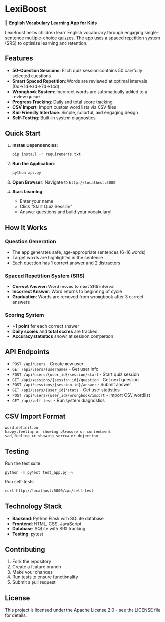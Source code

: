 # LexiBoost

🚀 **English Vocabulary Learning App for Kids**

LexiBoost helps children learn English vocabulary through engaging single-sentence multiple-choice quizzes. The app uses a spaced repetition system (SRS) to optimize learning and retention.

## Features

- **50-Question Sessions**: Each quiz session contains 50 carefully selected questions
- **Smart Spaced Repetition**: Words are reviewed at optimal intervals (0d→1d→3d→7d→14d)
- **Wrongbook System**: Incorrect words are automatically added to a review queue
- **Progress Tracking**: Daily and total score tracking
- **CSV Import**: Import custom word lists via CSV files
- **Kid-Friendly Interface**: Simple, colorful, and engaging design
- **Self-Testing**: Built-in system diagnostics

## Quick Start

1. **Install Dependencies**:
   ```bash
   pip install -r requirements.txt
   ```

2. **Run the Application**:
   ```bash
   python app.py
   ```

3. **Open Browser**:
   Navigate to `http://localhost:5000`

4. **Start Learning**:
   - Enter your name
   - Click "Start Quiz Session"
   - Answer questions and build your vocabulary!

## How It Works

### Question Generation
- The app generates safe, age-appropriate sentences (6-16 words)
- Target words are highlighted in the sentence
- Each question has 1 correct answer and 2 distractors

### Spaced Repetition System (SRS)
- **Correct Answer**: Word moves to next SRS interval
- **Incorrect Answer**: Word returns to beginning of cycle
- **Graduation**: Words are removed from wrongbook after 3 correct answers

### Scoring System
- **+1 point** for each correct answer
- **Daily scores** and **total scores** are tracked
- **Accuracy statistics** shown at session completion

## API Endpoints

- `POST /api/users` - Create new user
- `GET /api/users/{username}` - Get user info
- `POST /api/users/{user_id}/session/start` - Start quiz session
- `GET /api/sessions/{session_id}/question` - Get next question
- `POST /api/sessions/{session_id}/answer` - Submit answer
- `GET /api/users/{user_id}/stats` - Get user statistics
- `POST /api/users/{user_id}/wrongbook/import` - Import CSV wordlist
- `GET /api/self-test` - Run system diagnostics

## CSV Import Format

```csv
word,definition
happy,feeling or showing pleasure or contentment
sad,feeling or showing sorrow or dejection
```

## Testing

Run the test suite:
```bash
python -m pytest test_app.py -v
```

Run self-tests:
```bash
curl http://localhost:5000/api/self-test
```

## Technology Stack

- **Backend**: Python Flask with SQLite database
- **Frontend**: HTML, CSS, JavaScript
- **Database**: SQLite with SRS tracking
- **Testing**: pytest

## Contributing

1. Fork the repository
2. Create a feature branch
3. Make your changes
4. Run tests to ensure functionality
5. Submit a pull request

## License

This project is licensed under the Apache License 2.0 - see the LICENSE file for details.